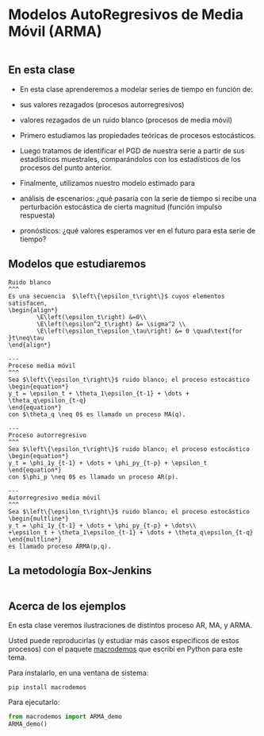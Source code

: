 
# Modelos AutoRegresivos de Media Móvil (ARMA)


```{include} ../math-definitions.md
```



## En esta clase 

* En esta clase aprenderemos a modelar series de tiempo en función de:

* sus valores rezagados (procesos autorregresivos)
* valores rezagados de un ruido blanco (procesos de media móvil)

* Primero estudiamos las propiedades teóricas de procesos estocásticos.
* Luego tratamos de identificar el PGD de nuestra serie a partir de sus estadísticos muestrales, comparándolos con los estadísticos de los procesos del punto anterior.
* Finalmente, utilizamos nuestro modelo estimado para

* análisis de escenarios: ¿qué pasaría con la serie de tiempo si recibe una perturbación estocástica de cierta magnitud (función impulso respuesta)
* pronósticos: ¿qué valores esperamos ver en el futuro para esta serie de tiempo?





## Modelos que estudiaremos 

```{panels}
Ruido blanco
^^^
Es una secuencia  $\left\{\epsilon_t\right\}$ cuyos elementos satisfacen,
\begin{align*}
		\E\left(\epsilon_t\right) &=0\\
		\E\left(\epsilon^2_t\right) &= \sigma^2 \\
		\E\left(\epsilon_t\epsilon_\tau\right) &= 0 \quad\text{for }t\neq\tau 
\end{align*}

---
Proceso media móvil
^^^
Sea $\left\{\epsilon_t\right\}$ ruido blanco; el proceso estocástico 
\begin{equation*}
y_t = \epsilon_t + \theta_1\epsilon_{t-1} + \dots + \theta_q\epsilon_{t-q}
\end{equation*}
con $\theta_q \neq 0$ es llamado un proceso MA(q).

---
Proceso autorregresivo
^^^
Sea $\left\{\epsilon_t\right\}$ ruido blanco; el proceso estocástico 
\begin{equation*}
y_t = \phi_1y_{t-1} + \dots + \phi_py_{t-p} + \epsilon_t 
\end{equation*}
con $\phi_p \neq 0$ es llamado un proceso AR(p).

---
Autorregresivo media móvil
^^^
Sea $\left\{\epsilon_t\right\}$ ruido blanco; el proceso estocástico
\begin{multline*}
y_t = \phi_1y_{t-1} + \dots + \phi_py_{t-p} + \dots\\
+\epsilon_t + \theta_1\epsilon_{t-1} + \dots + \theta_q\epsilon_{t-q}
\end{multline*}
es llamado proceso ARMA(p,q).
```

## La metodología Box-Jenkins 

```{image} ./figures/box-jenkins.png
```

## Acerca de los ejemplos 

En esta clase veremos ilustraciones de distintos proceso AR, MA, y ARMA.

Usted puede reproducirlas (y estudiar más casos específicos de estos procesos) con el paquete [macrodemos](http://randall-romero.com/code/macrodemos/) que escribí en Python para este tema.

Para instalarlo, en una ventana de sistema:
    
```
pip install macrodemos
```

Para ejecutarlo:
```python
from macrodemos import ARMA_demo
ARMA_demo()
```

```{figure} ./figures/ARMAdemo.png
```


